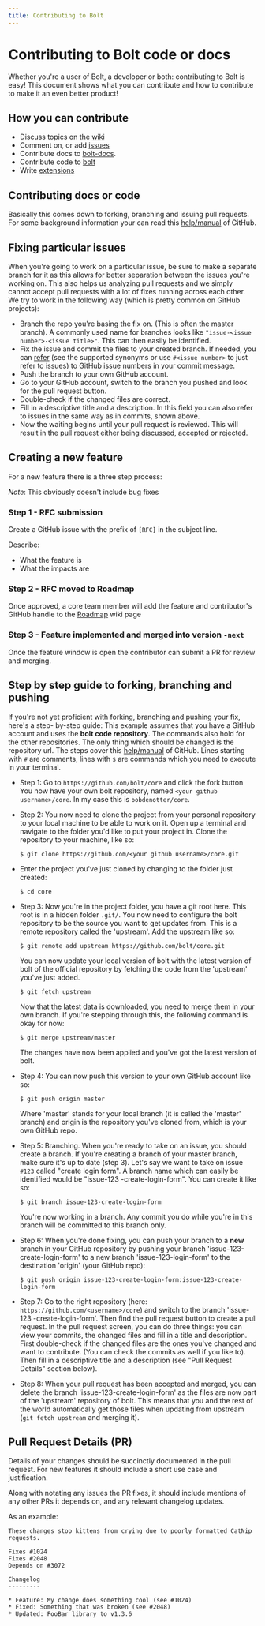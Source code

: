 ```yaml
---
title: Contributing to Bolt
---
```

Contributing to Bolt code or docs
=================================

Whether you're a user of Bolt, a developer or both: contributing to Bolt is
easy! This document shows what you can contribute and how to contribute to make
it an even better product!

How you can contribute
----------------------

- Discuss topics on the [wiki](https://github.com/bolt/core/wiki)
- Comment on, or add [issues](https://github.com/bolt/core/issues)
- Contribute docs to [bolt-docs](https://github.com/bolt/docs).
- Contribute code to [bolt](https://github.com/bolt/core)
- Write [extensions](../extensions/introduction)

Contributing docs or code
-------------------------

Basically this comes down to forking, branching and issuing pull requests. For
some background information your can read this [help/manual][fork] of GitHub.

Fixing particular issues
------------------------

When you're going to work on a particular issue, be sure to make a separate branch for it
as this allows for better separation between the issues you're working on. This also helps
us analyzing pull requests and we simply cannot accept pull requests with a lot of fixes
running across each other. We try to work in the following way (which is pretty common on
GitHub projects):

- Branch the repo you're basing the fix on. (This is often the master branch). A commonly
  used name for branches looks like `"issue-<issue number>-<issue title>"`. This can then
  easily be identified.
- Fix the issue and commit the files to your created branch. If needed, you can
  [refer][refer] (see the supported synonyms or use `#<issue number>` to just
  refer to issues) to GitHub issue numbers in your commit message.
- Push the branch to your own GitHub account.
- Go to your GitHub account, switch to the branch you pushed and look for the
  pull request button.
- Double-check if the changed files are correct.
- Fill in a descriptive title and a description. In this field you can also
  refer to issues in the same way as in commits, shown above.
- Now the waiting begins until your pull request is reviewed. This will result
  in the pull request either being discussed, accepted or rejected.

Creating a new feature
----------------------

For a new feature there is a three step process:

*Note*: This obviously doesn't include bug fixes

### Step 1 - RFC submission

Create a GitHub issue with the prefix of `[RFC]` in the subject line.

Describe:
- What the feature is
- What the impacts are

### Step 2 - RFC moved to Roadmap

Once approved, a core team member will add the feature and contributor's GitHub
handle to the [Roadmap][roadmap] wiki page

### Step 3 - Feature implemented and merged into version `-next`

Once the feature window is open the contributor can submit a PR for review and
merging.

Step by step guide to forking, branching and pushing
----------------------------------------------------

If you're not yet proficient with forking, branching and pushing your fix,
here's a step- by-step guide: This example assumes that you have a GitHub
account and uses the **bolt code repository**. The commands also hold for the
other repositories. The only thing which should be changed is the repository
url. The steps cover this [help/manual][fork] of GitHub. Lines starting with `#`
are comments, lines with `$` are commands which you need to execute in your
terminal.

- Step 1: Go to `https://github.com/bolt/core` and click the fork button You now
  have your own bolt repository, named `<your github username>/core`. In my case
  this is `bobdenotter/core`.
- Step 2: You now need to clone the project from your personal repository to
  your local machine to be able to work on it. Open up a terminal and navigate
  to the folder you'd like to put your project in. Clone the repository to your
  machine, like so:

    `$ git clone https://github.com/<your github username>/core.git`

- Enter the project you've just cloned by changing to the folder just created:

  `$ cd core`

- Step 3: Now you're in the project folder, you have a git root here. This root
  is in a hidden folder `.git/`. You now need to configure the bolt repository
  to be the source you want to get updates from. This is a remote repository
  called the 'upstream'. Add the upstream like so:

  `$ git remote add upstream https://github.com/bolt/core.git`

  You can now update your local version of bolt with the latest version of bolt
  of the official repository by fetching the code from the 'upstream' you've
  just added.

  `$ git fetch upstream`

  Now that the latest data is downloaded, you need to merge them in your own
  branch. If you're stepping through this, the following command is okay for
  now:

  `$ git merge upstream/master`

  The changes have now been applied and you've got the latest version of bolt.

- Step 4: You can now push this version to your own GitHub account like so:

  `$ git push origin master`

  Where 'master' stands for your local branch (it is called the 'master' branch)
  and origin is the repository you've cloned from, which is your own GitHub
  repo.

- Step 5: Branching. When you're ready to take on an issue, you should create a
  branch. If you're creating a branch of your master branch, make sure it's up
  to date (step 3). Let's say we want to take on issue `#123` called "create login
  form". A branch name which can easily be identified would be "issue-123
  -create-login-form". You can create it like so:

  `$ git branch issue-123-create-login-form`

  You're now working in a branch. Any commit you do while you're in this branch
  will be committed to this branch only.

- Step 6: When you're done fixing, you can push your branch to a **new** branch
  in your GitHub repository by pushing your branch 'issue-123-create-login-form'
  to a new branch 'issue-123-login-form' to the destination 'origin' (your
  GitHub repo):

  `$ git push origin issue-123-create-login-form:issue-123-create-login-form`

- Step 7: Go to the right repository (here:
  `https://github.com/<username>/core`) and switch to the branch 'issue-123
  -create-login-form'. Then find the pull request button to create a pull
  request. In the pull request screen, you can do three things: you can view
  your commits, the changed files and fill in a title and description. First
  double-check if the changed files are the ones you've changed and want to
  contribute. (You can check the commits as well if you like to). Then fill in a
  descriptive title and a description (see "Pull Request Details" section
  below).

- Step 8: When your pull request has been accepted and merged, you can delete
  the branch 'issue-123-create-login-form' as the files are now part of the
  'upstream' repository of bolt. This means that you and the rest of the world
  automatically get those files when updating from upstream (`git fetch upstream`
  and merging it).

Pull Request Details (PR)
-------------------------

Details of your changes should be succinctly documented in the pull request. For
new features it should include a short use case and justification.

Along with notating any issues the PR fixes, it should include mentions of any
other PRs it depends on, and any relevant changelog updates.

As an example:

```
These changes stop kittens from crying due to poorly formatted CatNip requests.

Fixes #1024
Fixes #2048
Depends on #3072

Changelog
---------

* Feature: My change does something cool (see #1024)
* Fixed: Something that was broken (see #2048)
* Updated: FooBar library to v1.3.6
```

[fork]: https://help.github.com/articles/fork-a-repo
[refer]: https://github.com/blog/831-issues-2-0-the-next-generation
[roadmap]: https://github.com/bolt/bolt/wiki/Bolt-2.x-Roadmap
